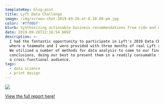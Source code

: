 ```yaml
---
templateKey: blog-post
title: Lyft Data Challenge
image: /img/screen-shot-2019-09-26-at-6.18.00-pm.jpg
color: '#ff00bf'
blurb: Synthesizing actionable business recommendations from ride and driver data
date: 2019-09-26T22:16:54.609Z
description: >-
  I had the fantastic opportunity to participate in Lyft's 2019 Data Challenge,
  where a teammate and I were provided with three months of real Lyft ride data.
  We utilized a number of methods for data analysis to come to our final
  conclusions, doing our best to present them in a readily consumable format for
  a cross-functional audience.
tags:
  - data science
  - print design
---
```

![](/img/faded_screen-shot-2019-09-26-at-6.18.00-pm.jpg)

[View the full report here!](https://drive.google.com/file/d/1F1PY89tPKdMESqdNPmqz0uw9Lb3gVVvM/view?usp=sharing)
